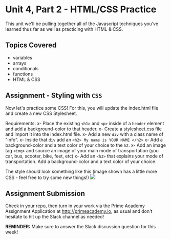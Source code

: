 # Unit 4, Part 2 - HTML/CSS Practice

This unit we'll be pulling together all of the Javascript techniques you've learned thus far as well as practicing with HTML & CSS.

## Topics Covered

- variables
- arrays
- conditionals
- functions
- HTML & CSS


## Assignment - Styling with `CSS` 

Now let's practice some CSS! For this, you will update the index.html file and create a new CSS Stylesheet. 

Requirements:
x- Place the existing `<h1>` and `<p>` inside of a `header` element and add a background-color to that header.
x- Create a stylesheet.css file and import it into the index.html file.
x- Add a new `div` with a class name of "info". 
  x- Inside that `div` add an `<h2> My name is YOUR NAME </h2>` 
  x- Add a background-color and a text color of your choice to the `h2`.
  x- Add an image tag `<img>` and source an image of your main mode of transportation (you car, bus, scooter, bike, feet, etc)
  x- Add an `<h3>` that explains your mode of transportation. Add a background-color and a text color of your choice.

The style should look something like this (image shown has a little more CSS - feel free to try some new things!)
<img src="./example.png" />


## Assignment Submission
Check in your repo, then turn in your work via the Prime Academy Assignment Application at http://primeacademy.io, as usual and don't hesitate to hit up the Slack channel as needed!

**REMINDER:** Make sure to answer the Slack discussion question for this week!
